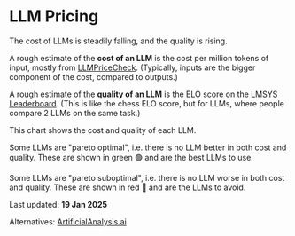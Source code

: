 # LLM Pricing

The cost of LLMs is steadily falling, and the quality is rising.

A rough estimate of the **cost of an LLM** is
the cost per million tokens of input, mostly from [LLMPriceCheck](https://llmpricecheck.com/).
(Typically, inputs are the bigger component of the cost, compared to outputs.)

A rough estimate of the **quality of an LLM** is
the ELO score on the [LMSYS Leaderboard](https://lmarena.ai/).
(This is like the chess ELO score, but for LLMs, where people compare 2 LLMs on the same task.)

This chart shows the cost and quality of each LLM.

Some LLMs are "pareto optimal", i.e. there is no LLM better in both cost and quality.
These are shown in green 🟢 and are the best LLMs to use.

Some LLMs are "pareto suboptimal", i.e. there is no LLM worse in both cost and quality.
These are shown in red 🔴 and are the LLMs to avoid.

Last updated: **19 Jan 2025**

Alternatives: [ArtificialAnalysis.ai](https://artificialanalysis.ai/)

<!--

# How to update

- Visit <https://lmarena.ai/?leaderboard>
- Click on "New: Overview"
- Click on "Sort by Arena Score" button
- Copy the JSON from the event stream at `data?session_hash=...`
- Format the data: event stream as JSON in VS Code
- Extract the "data": array of arrays as a table via https://tools.s-anand.net/json2csv/
- Update `elo.csv` via lookups with the STYLE CONTROLLED Elo scores

-->
